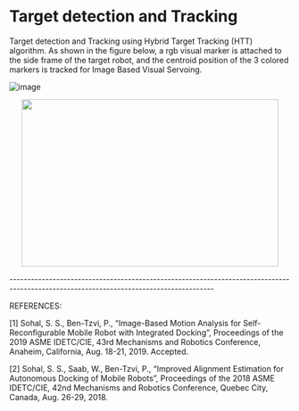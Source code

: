 # Target detection and Tracking

Target detection and Tracking using Hybrid Target Tracking (HTT) algorithm. As shown in the figure below, a rgb visual marker is attached to the side frame of the target robot, and the centroid position of the 3 colored markers is tracked for Image Based Visual Servoing.

![image](https://user-images.githubusercontent.com/50490953/58768304-3c38ec80-8567-11e9-9775-2118519ce612.png)

<p align="center">
  <img width="460" height="300" src="https://user-images.githubusercontent.com/50490953/58768304-3c38ec80-8567-11e9-9775-2118519ce612.png">
</p>
---------------------------------------------------------------------------------------------------------------------------------------

REFERENCES:

[1] Sohal, S. S., Ben-Tzvi, P., “Image-Based Motion Analysis for Self-Reconfigurable Mobile Robot with Integrated Docking”, Proceedings of the 2019 ASME IDETC/CIE, 43rd Mechanisms and Robotics Conference, Anaheim, California, Aug. 18-21, 2019. Accepted.

[2] Sohal, S. S., Saab, W., Ben-Tzvi, P., “Improved Alignment Estimation for Autonomous Docking of Mobile Robots”, Proceedings of the 2018 ASME IDETC/CIE, 42nd Mechanisms and Robotics Conference, Quebec City, Canada, Aug. 26-29, 2018.
